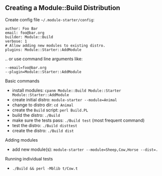 ## Creating a Module::Build Distribution

Create config file `~/.module-starter/config`:

    author: Foo Bar
    email: foo@bar.org
    builder: Module::Build
    verbose: 1
    # Allow adding new modules to existing distro.
    plugins: Module::Starter::AddModule
    
.. or use command line arguments like:

    --email=foo@bar.org
    --plugin=Module::Starter::AddModule
    
Basic commands

* install modules: `cpanm Module::Build Module::Starter Module::Starter::AddModule`
* create initial distro: `module-starter --module=Animal`
* change to distro dir: `cd Animal`
* create the `Build` script: `perl Build.PL`
* build the distro: `./Build`
* make sure the tests pass: `./Build test` (most frequent command)
* test the distro: `./Build disttest`
* create the distro: `./Build dist`

Adding modules

* add new module(s): `module-starter --module=Sheep,Cow,Horse --dist=.`

Running individual tests

* `./Build && perl -Mblib t/Cow.t`
